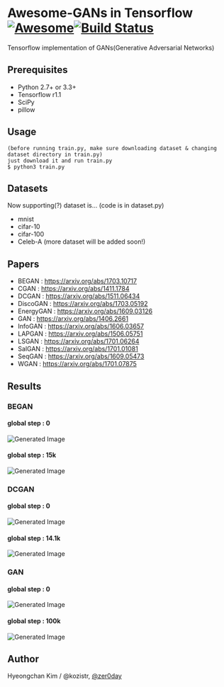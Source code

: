 # Awesome-GANs in Tensorflow [![Awesome](https://cdn.rawgit.com/sindresorhus/awesome/d7305f38d29fed78fa85652e3a63e154dd8e8829/media/badge.svg)](https://github.com/sindresorhus/awesome)[![Build Status](https://travis-ci.org/dwyl/esta.svg?branch=master)](https://travis-ci.org/)
Tensorflow implementation of GANs(Generative Adversarial Networks)

## Prerequisites
* Python 2.7+ or 3.3+
* Tensorflow r1.1
* SciPy
* pillow

## Usage
    (before running train.py, make sure downloading dataset & changing dataset directory in train.py)
    just download it and run train.py
    $ python3 train.py

## Datasets
Now supporting(?) dataset is... (code is in dataset.py)
* mnist
* cifar-10
* cifar-100
* Celeb-A
(more dataset will be added soon!)

## Papers
* BEGAN     : https://arxiv.org/abs/1703.10717
* CGAN      : https://arxiv.org/abs/1411.1784
* DCGAN     : https://arxiv.org/abs/1511.06434
* DiscoGAN  : https://arxiv.org/abs/1703.05192
* EnergyGAN : https://arxiv.org/abs/1609.03126
* GAN       : https://arxiv.org/abs/1406.2661
* InfoGAN   : https://arxiv.org/abs/1606.03657
* LAPGAN    : https://arxiv.org/abs/1506.05751
* LSGAN     : https://arxiv.org/abs/1701.06264
* SalGAN    : https://arxiv.org/abs/1701.01081
* SeqGAN    : https://arxiv.org/abs/1609.05473
* WGAN      : https://arxiv.org/abs/1701.07875

## Results
### BEGAN
#### global step : 0
![Generated Image](https://github.com/kozistr/Awesome-GANs/blob/master/BEGAN/BEGAN/train_0_0.png)
#### global step : 15k
![Generated Image](https://github.com/kozistr/Awesome-GANs/blob/master/BEGAN/BEGAN/train_0_0.png)

### DCGAN
#### global step : 0
![Generated Image](https://github.com/kozistr/Awesome-GANs/blob/master/DCGAN/DCGAN/train_0_0.png)
#### global step : 14.1k
![Generated Image](https://github.com/kozistr/Awesome-GANs/blob/master/DCGAN/DCGAN/train_199_140250.png)

### GAN
#### global step : 0
![Generated Image](https://github.com/kozistr/Awesome-GANs/blob/master/GAN/GAN/train_00000000.png)
#### global step : 100k
![Generated Image](https://github.com/kozistr/Awesome-GANs/blob/master/GAN/GAN/train_01000000.png)

## Author
Hyeongchan Kim / @kozistr, [@zer0day](http://zer0day.tistory.com)
